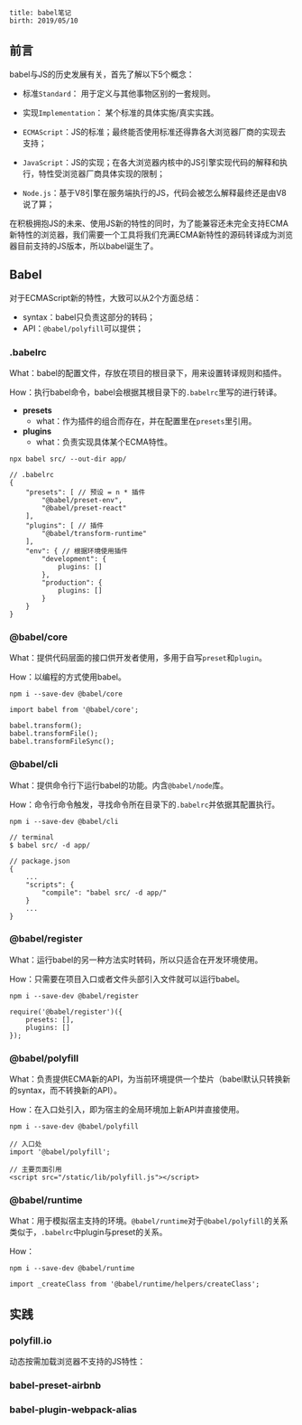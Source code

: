 ```
title: babel笔记
birth: 2019/05/10
```

## 前言

babel与JS的历史发展有关，首先了解以下5个概念：

- 标准`Standard`： 用于定义与其他事物区别的一套规则。
- 实现`Implementation`： 某个标准的具体实施/真实实践。

- `ECMAScript`：JS的标准；最终能否使用标准还得靠各大浏览器厂商的实现去支持；
- `JavaScript`：JS的实现；在各大浏览器内核中的JS引擎实现代码的解释和执行，特性受浏览器厂商具体实现的限制；
- `Node.js`：基于V8引擎在服务端执行的JS，代码会被怎么解释最终还是由V8说了算；

在积极拥抱JS的未来、使用JS新的特性的同时，为了能兼容还未完全支持ECMA新特性的浏览器，我们需要一个工具将我们充满ECMA新特性的源码转译成为浏览器目前支持的JS版本，所以babel诞生了。

## Babel

对于ECMAScript新的特性，大致可以从2个方面总结：

- syntax：babel只负责这部分的转码；
- API：`@babel/polyfill`可以提供；

### .babelrc

What：babel的配置文件，存放在项目的根目录下，用来设置转译规则和插件。

How：执行babel命令，babel会根据其根目录下的`.babelrc`里写的进行转译。

- **presets**
  - what：作为插件的组合而存在，并在配置里在`presets`里引用。
- **plugins**
  - what：负责实现具体某个ECMA特性。

```
npx babel src/ --out-dir app/

// .babelrc
{
	"presets": [ // 预设 = n * 插件
		"@babel/preset-env",
		"@babel/preset-react"
	],
	"plugins": [ // 插件
		"@babel/transform-runtime"
	],
	"env": { // 根据环境使用插件
		"development": {
			plugins: []
		},
		"production": {
			plugins: []
		}
	}
}
```

### @babel/core
What：提供代码层面的接口供开发者使用，多用于自写`preset`和`plugin`。

How：以编程的方式使用babel。

```
npm i --save-dev @babel/core

import babel from '@babel/core';

babel.transform();
babel.transformFile();
babel.transformFileSync();
```

### @babel/cli
What：提供命令行下运行babel的功能。内含`@babel/node`库。

How：命令行命令触发，寻找命令所在目录下的`.babelrc`并依据其配置执行。

```
npm i --save-dev @babel/cli

// terminal
$ babel src/ -d app/

// package.json
{
	...
	"scripts": {
		"compile": "babel src/ -d app/"
	}
	...
}
```

### @babel/register
What：运行babel的另一种方法实时转码，所以只适合在开发环境使用。

How：只需要在项目入口或者文件头部引入文件就可以运行babel。

```
npm i --save-dev @babel/register

require('@babel/register')({
	presets: [],
	plugins: []
});
```

### @babel/polyfill

What：负责提供ECMA新的API，为当前环境提供一个垫片（babel默认只转换新的syntax，而不转换新的API）。

How：在入口处引入，即为宿主的全局环境加上新API并直接使用。

```
npm i --save-dev @babel/polyfill

// 入口处
import '@babel/polyfill';

// 主要页面引用
<script src="/static/lib/polyfill.js"></script>
```

### @babel/runtime

What：用于模拟宿主支持的环境。`@babel/runtime`对于`@babel/polyfill`的关系类似于，`.babelrc`中plugin与preset的关系。

How：

```
npm i --save-dev @babel/runtime

import _createClass from '@babel/runtime/helpers/createClass';
```

## 实践
### polyfill.io
动态按需加载浏览器不支持的JS特性：

<script src="https://polyfill.io/v3/polyfill.min.js?features=default%2CPromise"></script>

### babel-preset-airbnb

### babel-plugin-webpack-alias